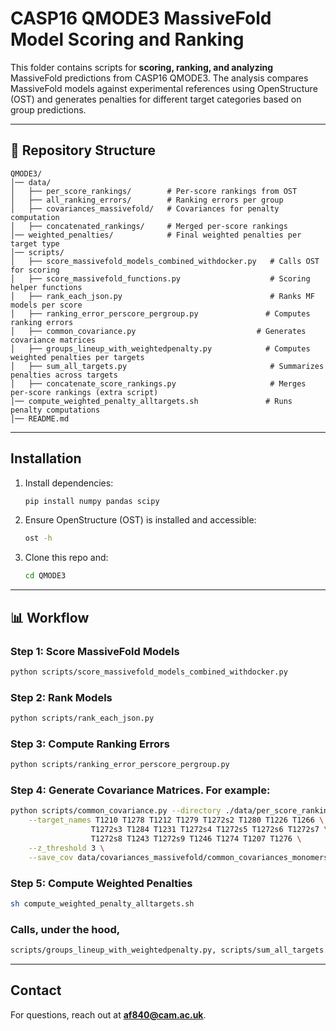 # CASP16 QMODE3 MassiveFold Model Scoring and Ranking

This folder contains scripts for **scoring, ranking, and analyzing** MassiveFold predictions from CASP16 QMODE3. The analysis compares MassiveFold models against experimental references using OpenStructure (OST) and generates penalties for different target categories based on group predictions.

---

## 📂 Repository Structure
```
QMODE3/
│── data/
│   ├── per_score_rankings/        # Per-score rankings from OST
│   ├── all_ranking_errors/        # Ranking errors per group
│   ├── covariances_massivefold/   # Covariances for penalty computation
│   ├── concatenated_rankings/     # Merged per-score rankings
│── weighted_penalties/            # Final weighted penalties per target type
│── scripts/
│   ├── score_massivefold_models_combined_withdocker.py   # Calls OST for scoring
│   ├── score_massivefold_functions.py                    # Scoring helper functions
│   ├── rank_each_json.py                                 # Ranks MF models per score
│   ├── ranking_error_perscore_pergroup.py               # Computes ranking errors 
│   ├── common_covariance.py                           # Generates covariance matrices
│   ├── groups_lineup_with_weightedpenalty.py            # Computes weighted penalties per targets
│   ├── sum_all_targets.py                                # Summarizes penalties across targets
│   ├── concatenate_score_rankings.py                     # Merges per-score rankings (extra script)
│── compute_weighted_penalty_alltargets.sh               # Runs penalty computations
│── README.md
```

---

## Installation
1. Install dependencies:
   ```bash
   pip install numpy pandas scipy
   ```
2. Ensure OpenStructure (OST) is installed and accessible:
   ```bash
   ost -h
   ```
3. Clone this repo and:
   ```bash
   cd QMODE3
   ```

---

## 📊 Workflow
### **Step 1: Score MassiveFold Models**
```bash
python scripts/score_massivefold_models_combined_withdocker.py
```

### **Step 2: Rank Models**
```bash
python scripts/rank_each_json.py
```

### **Step 3: Compute Ranking Errors**
```bash
python scripts/ranking_error_perscore_pergroup.py
```

### **Step 4: Generate Covariance Matrices. For example:**
```bash
python scripts/common_covariance.py --directory ./data/per_score_rankings \
    --target_names T1210 T1278 T1212 T1279 T1272s2 T1280 T1226 T1266 \
                  T1272s3 T1284 T1231 T1272s4 T1272s5 T1272s6 T1272s7 \
                  T1272s8 T1243 T1272s9 T1246 T1274 T1207 T1276 \
    --z_threshold 3 \
    --save_cov data/covariances_massivefold/common_covariances_monomers.csv

```

### **Step 5: Compute Weighted Penalties**
```bash
sh compute_weighted_penalty_alltargets.sh
```

### Calls, under the hood, 
```bash
scripts/groups_lineup_with_weightedpenalty.py, scripts/sum_all_targets.py
```

---

## Contact
For questions, reach out at **af840@cam.ac.uk**.



